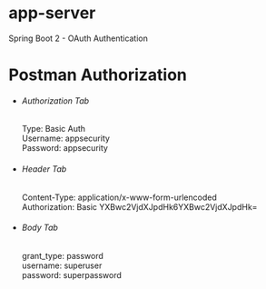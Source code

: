 # app-server
Spring Boot 2 - OAuth Authentication

# Postman Authorization

- ###### Authorization Tab
  Type: Basic Auth\
  Username: appsecurity\
  Password: appsecurity
  
- ###### Header Tab
  Content-Type: application/x-www-form-urlencoded\
  Authorization: Basic YXBwc2VjdXJpdHk6YXBwc2VjdXJpdHk=
  
- ###### Body Tab
  grant_type: password\
  username: superuser\
  password: superpassword
